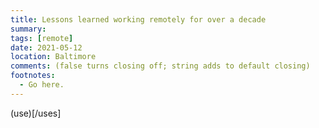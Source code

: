 ```yaml
---
title: Lessons learned working remotely for over a decade
summary:
tags: [remote]
date: 2021-05-12
location: Baltimore
comments: (false turns closing off; string adds to default closing)
footnotes:
  - Go here.
---
```


(use)[/uses]
